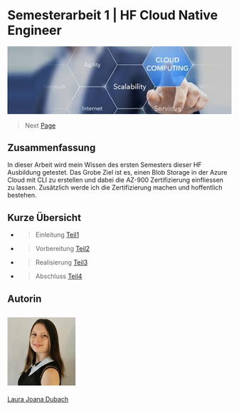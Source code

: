 # Semesterarbeit 1 | HF Cloud Native Engineer

![Titelbild](Pictures/Titelbild.png)

> Next [Page](https://github.com/lauradubach/Semesterarbeit1/blob/main/Sites/Teil%201%20Einleitung.md)

## Zusammenfassung

In dieser Arbeit wird mein Wissen des ersten Semesters dieser HF Ausbildung getestet. Das Grobe Ziel ist es, einen Blob Storage in der Azure Cloud mit CLI zu erstellen und dabei die AZ-900 Zertifizierung einfliessen zu lassen. Zusätzlich werde ich die Zertifizierung machen und hoffentlich bestehen.

## Kurze Übersicht

- > Einleitung [Teil1](https://github.com/lauradubach/Semesterarbeit1/blob/main/Sites/Teil%201%20Einleitung.md)
- > Vorbereitung [Teil2](https://github.com/lauradubach/Semesterarbeit1/blob/main/Sites/Teil%202%20Vorbereitung.md)
- > Realisierung [Teil3](https://github.com/lauradubach/Semesterarbeit1/blob/main/Sites/Teil%203%20Realisieren.md)
- > Abschluss [Teil4](https://github.com/lauradubach/Semesterarbeit1/blob/main/Sites/Teil%204%20Abschluss.md)

## Autorin

![Autorin](Pictures/Autorin.jpg)
---
[Laura Joana Dubach](https://github.com/lauradubach)
